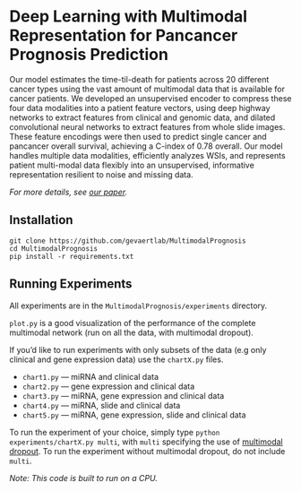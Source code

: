 # Deep Learning with Multimodal Representation for Pancancer Prognosis Prediction
Our model estimates the time-til-death for patients across 20 different cancer types using the vast amount of multimodal data that is available for cancer patients. 
We developed an unsupervised encoder to compress these four data modalities into a patient feature vectors, using deep highway networks to extract features from clinical and genomic data, and dilated convolutional neural networks to extract features from whole slide images. These feature encodings were then used to predict single cancer and pancancer overall survival, achieving a C-index of 0.78 overall.
Our model handles multiple data modalities, efficiently analyzes WSIs, and represents patient multi-modal data flexibly into an unsupervised, informative representation resilient to noise and missing data.

*For more details, see [our paper](https://www.biorxiv.org/content/biorxiv/early/2019/03/16/577197.full.pdf).* 

## Installation
```
git clone https://github.com/gevaertlab/MultimodalPrognosis
cd MultimodalPrognosis
pip install -r requirements.txt
```

## Running Experiments
All experiments are in the `MultimodalPrognosis/experiments` directory. 

 `plot.py` is a good visualization of the performance of the complete multimodal network (run on all the data, with multimodal dropout). 

If you’d like to run experiments with only subsets of the data (e.g only clinical and gene expression data) use the `chartX.py` files.
* `chart1.py` — miRNA and clinical data
* `chart2.py` — gene expression and clinical data
* `chart3.py` — miRNA, gene expression and clinical data
* `chart4.py` — miRNA, slide and clinical data
* `chart5.py` — miRNA, gene expression, slide and clinical data

To run the experiment of your choice, simply type `python  experiments/chartX.py multi`, with `multi` specifying the use of [multimodal dropout](https://www.biorxiv.org/content/10.1101/577197v1?rss=1).
To run the experiment without multimodal dropout, do not include `multi`.

_Note: This code is built to run on a CPU._

